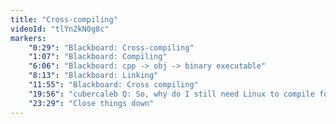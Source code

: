 ```yaml
---
title: "Cross-compiling"
videoId: "tlYn2kN0g8c"
markers:
    "0:29": "Blackboard: Cross-compiling"
    "1:07": "Blackboard: Compiling"
    "6:06": "Blackboard: cpp -> obj -> binary executable"
    "8:13": "Blackboard: Linking"
    "11:55": "Blackboard: Cross compiling"
    "19:56": "cubercaleb Q: So, why do I still need Linux to compile for Linux?"
    "23:29": "Close things down"
---
```

